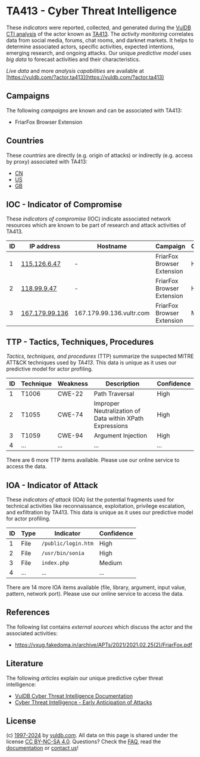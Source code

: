# TA413 - Cyber Threat Intelligence

These _indicators_ were reported, collected, and generated during the [VulDB CTI analysis](https://vuldb.com/?kb.cti) of the actor known as [TA413](https://vuldb.com/?actor.ta413). The _activity monitoring_ correlates data from social media, forums, chat rooms, and darknet markets. It helps to determine associated actors, specific activities, expected intentions, emerging research, and ongoing attacks. Our unique _predictive model_ uses _big data_ to forecast activities and their characteristics.

_Live data_ and more _analysis capabilities_ are available at [https://vuldb.com/?actor.ta413](https://vuldb.com/?actor.ta413)

## Campaigns

The following _campaigns_ are known and can be associated with TA413:

* FriarFox Browser Extension

## Countries

These _countries_ are directly (e.g. origin of attacks) or indirectly (e.g. access by proxy) associated with TA413:

* [CN](https://vuldb.com/?country.cn)
* [US](https://vuldb.com/?country.us)
* [GB](https://vuldb.com/?country.gb)

## IOC - Indicator of Compromise

These _indicators of compromise_ (IOC) indicate associated network resources which are known to be part of research and attack activities of TA413.

ID | IP address | Hostname | Campaign | Confidence
-- | ---------- | -------- | -------- | ----------
1 | [115.126.6.47](https://vuldb.com/?ip.115.126.6.47) | - | FriarFox Browser Extension | High
2 | [118.99.9.47](https://vuldb.com/?ip.118.99.9.47) | - | FriarFox Browser Extension | High
3 | [167.179.99.136](https://vuldb.com/?ip.167.179.99.136) | 167.179.99.136.vultr.com | FriarFox Browser Extension | Medium

## TTP - Tactics, Techniques, Procedures

_Tactics, techniques, and procedures_ (TTP) summarize the suspected MITRE ATT&CK techniques used by _TA413_. This data is unique as it uses our predictive model for actor profiling.

ID | Technique | Weakness | Description | Confidence
-- | --------- | -------- | ----------- | ----------
1 | T1006 | CWE-22 | Path Traversal | High
2 | T1055 | CWE-74 | Improper Neutralization of Data within XPath Expressions | High
3 | T1059 | CWE-94 | Argument Injection | High
4 | ... | ... | ... | ...

There are 6 more TTP items available. Please use our online service to access the data.

## IOA - Indicator of Attack

These _indicators of attack_ (IOA) list the potential fragments used for technical activities like reconnaissance, exploitation, privilege escalation, and exfiltration by TA413. This data is unique as it uses our predictive model for actor profiling.

ID | Type | Indicator | Confidence
-- | ---- | --------- | ----------
1 | File | `/public/login.htm` | High
2 | File | `/usr/bin/sonia` | High
3 | File | `index.php` | Medium
4 | ... | ... | ...

There are 14 more IOA items available (file, library, argument, input value, pattern, network port). Please use our online service to access the data.

## References

The following list contains _external sources_ which discuss the actor and the associated activities:

* https://vxug.fakedoma.in/archive/APTs/2021/2021.02.25(2)/FriarFox.pdf

## Literature

The following _articles_ explain our unique predictive cyber threat intelligence:

* [VulDB Cyber Threat Intelligence Documentation](https://vuldb.com/?kb.cti)
* [Cyber Threat Intelligence - Early Anticipation of Attacks](https://www.scip.ch/en/?labs.20201022)

## License

(c) [1997-2024](https://vuldb.com/?kb.changelog) by [vuldb.com](https://vuldb.com/?kb.about). All data on this page is shared under the license [CC BY-NC-SA 4.0](https://creativecommons.org/licenses/by-nc-sa/4.0/). Questions? Check the [FAQ](https://vuldb.com/?kb.faq), read the [documentation](https://vuldb.com/?kb) or [contact us](https://vuldb.com/?contact)!
